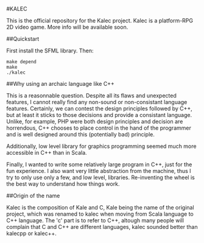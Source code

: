 #KALEC

This is the official repository for the Kalec project.
Kalec is a platform-RPG 2D video game. More info will be
available soon.

##Quickstart

First install the SFML library. Then:

    make depend
    make
    ./kalec

##Why using an archaic language like C++

This is a reasonnable question. Despite all its flaws and unexpected
features, I cannot really find any non-sound or non-consistant
language features. Certainly, we can contest the design principles
followed by C++, but at least it sticks to those decisions and
provide a consistant language. Unlike, for example, PHP were both
design principles and decision are horrendous, C++ chooses to place
control in the hand of the programmer and is well designed around
this (potentially bad) principle.

Additionally, low level library for graphics programming seemed much
more accessible in C++ than in Scala.

Finally, I wanted to write some relatively large program in C++, just
for the fun experience. I also want very little abstraction from the
machine, thus I try to only use only a few, and low level,
libraries.  Re-inventing the wheel is the best way to understand how
things work.

##Origin of the name

Kalec is the composition of Kale and C, Kale being the name of the
original project, which was renamed to kalec when moving from Scala
language to C++ language. The 'c' part is to refer to C++, altough
many people will complain that C and C++ are different languages,
kalec sounded better than kalecpp or kalec++.
